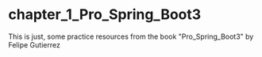 # chapter_1_Pro_Spring_Boot3
This is just, some practice resources from the book "Pro_Spring_Boot3" by Felipe Gutierrez
